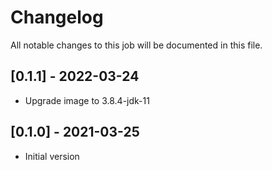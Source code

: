 # Changelog
All notable changes to this job will be documented in this file.

## [0.1.1] - 2022-03-24
* Upgrade image to 3.8.4-jdk-11

## [0.1.0] - 2021-03-25
* Initial version
